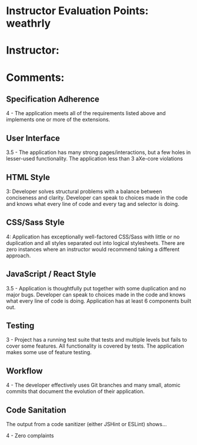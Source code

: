 # Instructor Evaluation Points: weathrly
# Instructor:
# Comments:

## Specification Adherence

4 - The application meets all of the requirements listed above and implements one or more of the extensions.

## User Interface

3.5 - The application has many strong pages/interactions, but a few holes in lesser-used functionality. The application less than 3 aXe-core violations

## HTML Style

3: Developer solves structural problems with a balance between conciseness and clarity. Developer can speak to choices made in the code and knows what every line of code and every tag and selector is doing.

## CSS/Sass Style

4: Application has exceptionally well-factored CSS/Sass with little or no duplication and all styles separated out into logical stylesheets. There are zero instances where an instructor would recommend taking a different approach.

## JavaScript / React Style

3.5 - Application is thoughtfully put together with some duplication and no major bugs. Developer can speak to choices made in the code and knows what every line of code is doing. Application has at least 6 components built out.

## Testing

3 - Project has a running test suite that tests and multiple levels but fails to cover some features. All functionality is covered by tests. The application makes some use of feature testing.

## Workflow

4 - The developer effectively uses Git branches and many small, atomic commits that document the evolution of their application.

## Code Sanitation

The output from a code sanitizer (either JSHint or ESLint) shows…

4 - Zero complaints
